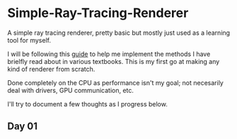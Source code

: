 # Simple-Ray-Tracing-Renderer
A simple ray tracing renderer, pretty basic but mostly just used as a learning tool for myself.

I will be following this [guide](https://raytracing.github.io/books/RayTracingInOneWeekend.html) to help me implement the methods I have brielfly read about in various textbooks.  This is my first go at making any kind of renderer from scratch.

Done completely on the CPU as performance isn't my goal; not necesarily deal with drivers, GPU communication, etc.

I'll try to document a few thoughts as I progress below.

## Day 01
